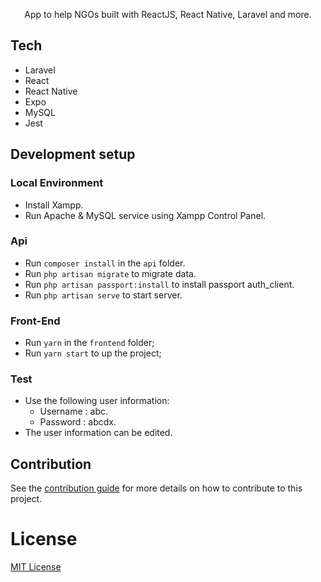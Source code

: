 <p align="center">
  App to help NGOs built with ReactJS, React Native, Laravel and more. 
</p>

## Tech

- Laravel
- React
- React Native
- Expo
- MySQL
- Jest

## Development setup

### Local Environment
- Install Xampp.
- Run Apache & MySQL service using Xampp Control Panel.

### Api
- Run `composer install` in the `api` folder.
- Run `php artisan migrate` to migrate data.
- Run `php artisan passport:install` to install passport auth_client.
- Run `php artisan serve` to start server.

### Front-End 
- Run `yarn` in the `frontend` folder;
- Run `yarn start` to up the project;

### Test
- Use the following user information:
  + Username : abc.
  + Password : abcdx.
- The user information can be edited.
  
## Contribution

See the [contribution guide](CONTRIBUTING.md) for more details on how to contribute to this project.

# License
[MIT License](/LICENSE)
